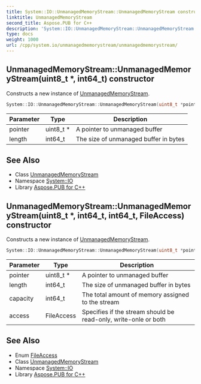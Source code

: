 ```yaml
---
title: System::IO::UnmanagedMemoryStream::UnmanagedMemoryStream constructor
linktitle: UnmanagedMemoryStream
second_title: Aspose.PUB for C++
description: 'System::IO::UnmanagedMemoryStream::UnmanagedMemoryStream constructor. Constructs a new instance of UnmanagedMemoryStream in C++.'
type: docs
weight: 1000
url: /cpp/system.io/unmanagedmemorystream/unmanagedmemorystream/
---
```

## UnmanagedMemoryStream::UnmanagedMemoryStream(uint8_t *, int64_t) constructor


Constructs a new instance of [UnmanagedMemoryStream](../).

```cpp
System::IO::UnmanagedMemoryStream::UnmanagedMemoryStream(uint8_t *pointer, int64_t length)
```


| Parameter | Type | Description |
| --- | --- | --- |
| pointer | uint8_t * | A pointer to unmanaged buffer |
| length | int64_t | The size of unmanaged buffer in bytes |

## See Also

* Class [UnmanagedMemoryStream](../)
* Namespace [System::IO](../../)
* Library [Aspose.PUB for C++](../../../)
## UnmanagedMemoryStream::UnmanagedMemoryStream(uint8_t *, int64_t, int64_t, FileAccess) constructor


Constructs a new instance of [UnmanagedMemoryStream](../).

```cpp
System::IO::UnmanagedMemoryStream::UnmanagedMemoryStream(uint8_t *pointer, int64_t length, int64_t capacity, FileAccess access)
```


| Parameter | Type | Description |
| --- | --- | --- |
| pointer | uint8_t * | A pointer to unmanaged buffer |
| length | int64_t | The size of unmanaged buffer in bytes |
| capacity | int64_t | The total amount of memory assigned to the stream |
| access | FileAccess | Specifies if the stream should be read-only, write-onle or both |

## See Also

* Enum [FileAccess](../../fileaccess/)
* Class [UnmanagedMemoryStream](../)
* Namespace [System::IO](../../)
* Library [Aspose.PUB for C++](../../../)
